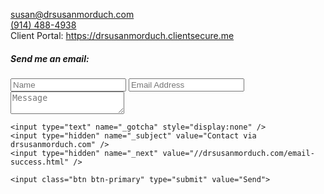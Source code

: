 [susan@drsusanmorduch.com](mailto:susan@drsusanmorduch.com)  
[(914) 488-4938](tel:9144884938)  
Client Portal: https://drsusanmorduch.clientsecure.me

##### Send me an email:

<form method="POST" action="//formspree.io/susan@drsusanmorduch.com">
	<input class="form-control margin-trailer-tiny" type="text" name="name" placeholder="Name">
	<input class="form-control margin-trailer-tiny" type="email" name="_replyto" placeholder="Email Address">
	<textarea class="form-control margin-trailer-tiny" name="body" placeholder="Message"></textarea>

	<input type="text" name="_gotcha" style="display:none" />
	<input type="hidden" name="_subject" value="Contact via drsusanmorduch.com" />
	<input type="hidden" name="_next" value="//drsusanmorduch.com/email-success.html" />

	<input class="btn btn-primary" type="submit" value="Send">
</form>
